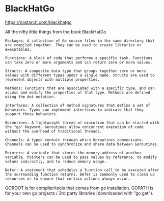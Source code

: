 # BlackHatGo
https://nostarch.com/blackhatgo

All the nifty little things from the book BlackHatGo


    Packages: A collection of Go source files in the same directory that are compiled together. They can be used to create libraries or executables.

    Functions: A block of code that performs a specific task. Functions can take zero or more arguments and can return zero or more values.

    Structs: A composite data type that groups together zero or more values with different types under a single name. Structs are used to represent objects with multiple properties.

    Methods: Functions that are associated with a specific type, and can access and modify the properties of that type. Methods are defined using the dot notation.

    Interfaces: A collection of method signatures that define a set of behaviors. Types can implement interfaces to indicate that they support those behaviors.

    Goroutines: A lightweight thread of execution that can be started with the "go" keyword. Goroutines allow concurrent execution of code without the overhead of traditional threads.

    Channels: A typed conduit through which Goroutines communicate. Channels can be used to synchronize and share data between Goroutines.

    Pointers: A variable that stores the memory address of another variable. Pointers can be used to pass values by reference, to modify values indirectly, and to reduce memory usage.

    Defer: A statement that schedules a function call to be executed after the surrounding function returns. Defer is commonly used to clean up resources or to ensure that certain actions always occur.

GOROOT is for compiler/tools that comes from go installation.
GOPATH is for your own go projects / 3rd party libraries (downloaded with "go get").
